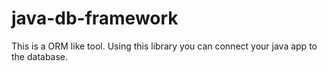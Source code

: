 # java-db-framework
This is a ORM like tool. Using this library you can connect your java app to the database.
